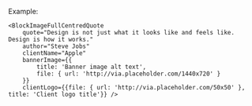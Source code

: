 Example:

    <BlockImageFullCentredQuote 
        quote="Design is not just what it looks like and feels like. Design is how it works." 
        author="Steve Jobs"
        clientName="Apple"
        bannerImage={{
            title: 'Banner image alt text',
            file: { url: 'http://via.placeholder.com/1440x720' }
        }} 
        clientLogo={{file: { url: 'http://via.placeholder.com/50x50' }, title: 'Client logo title'}} />

